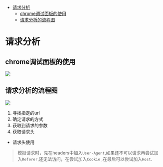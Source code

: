 * [请求分析](#请求分析)
    * [chrome调试面板的使用](#chrome调试面板的使用)
    * [请求分析的流程图](#请求分析的流程图)

# 请求分析

## chrome调试面板的使用

![](../images/chrom分析.jpg)

## 请求分析的流程图

![](../images/分析请求步骤jpg.jpg)

1. 寻找指定的url
2. 确定请求的方式
3. 获取到请求的参数
4. 获取请求头

- 请求头使用

> 模拟请求时，先在headers中加入``User-Agent``,如果还不可以请求再尝试加入``Referer``,还无法访问，在尝试加入``Cookie``
> ,在最后可以尝试加入``Host``.
